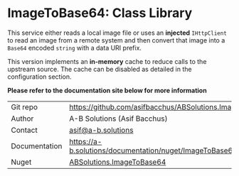 # ImageToBase64: Class Library

This service either reads a local image file or uses an **injected** `IHttpClient` to read an image from a remote
system and then convert that image into a `Base64` encoded `string` with a data URI prefix.

This version implements an **in-memory** cache to reduce calls to the upstream source. The cache can be disabled as
detailed in the configuration section.

**Please refer to the documentation site below for more information**

|               |                                                                 |
|---------------|-----------------------------------------------------------------|
| Git repo      | https://github.com/asifbacchus/ABSolutions.ImageToBase64        |              |                                                                 |
| Author        | A-B Solutions (Asif Bacchus)                                    |
| Contact       | asif@a-b.solutions                                              |
| Documentation | https://a-b.solutions/documentation/nuget/ImageToBase64/Library |
| Nuget         | [ABSolutions.ImageToBase64]()                                   |
